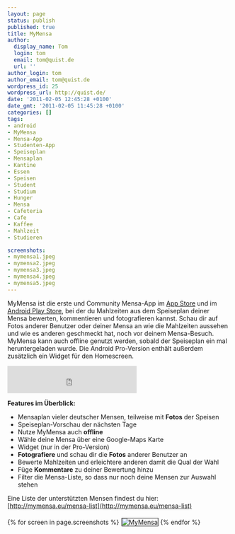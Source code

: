 ```yaml
---
layout: page
status: publish
published: true
title: MyMensa
author:
  display_name: Tom
  login: tom
  email: tom@quist.de
  url: ''
author_login: tom
author_email: tom@quist.de
wordpress_id: 25
wordpress_url: http://quist.de/
date: '2011-02-05 12:45:28 +0100'
date_gmt: '2011-02-05 11:45:28 +0100'
categories: []
tags:
- android
- MyMensa
- Mensa-App
- Studenten-App
- Speiseplan
- Mensaplan
- Kantine
- Essen
- Speisen
- Student
- Studium
- Hunger
- Mensa
- Cafeteria
- Cafe
- Kaffee
- Mahlzeit
- Studieren

screenshots:
- mymensa1.jpeg
- mymensa2.jpeg
- mymensa3.jpeg
- mymensa4.jpeg
- mymensa5.jpeg
---
```

MyMensa ist die erste und Community Mensa-App im [App Store](https://itunes.apple.com/de/app/mymensa-mensa-speiseplan/id498868290) und im [Android Play Store](https://play.google.com/store/apps/details?id=de.quist.app.mymensa), bei der du Mahlzeiten aus dem Speiseplan deiner Mensa bewerten, kommentieren und fotografieren kannst. Schau dir auf Fotos anderer Benutzer oder deiner Mensa an wie die Mahlzeiten aussehen und wie es anderen geschmeckt hat, noch vor deinem Mensa-Besuch. MyMensa kann auch offline genutzt werden, sobald der Speiseplan ein mal heruntergeladen wurde. Die Android Pro-Version enthält außerdem zusätzlich ein Widget für den Homescreen.  
<iframe src="http://www.facebook.com/plugins/likebox.php?href=http%3A%2F%2Fwww.facebook.com%2Fpages%2FMyMensa%2F119294151461718&amp;width=292&amp;colorscheme=light&amp;show_faces=false&amp;stream=false&amp;header=true&amp;height=62" scrolling="no" frameborder="0" style="border:none; overflow:hidden; width:292px; height:62px;" allowtransparency="true"></iframe>

**Features im Überblick:**

*   Mensaplan vieler deutscher Mensen, teilweise mit **Fotos** der Speisen
*   Speiseplan-Vorschau der nächsten Tage
*   Nutze MyMensa auch **offline**
*   Wähle deine Mensa über eine Google-Maps Karte
*   Widget (nur in der Pro-Version)
*   **Fotografiere** und schau dir die **Fotos** anderer Benutzer an
*   Bewerte Mahlzeiten und erleichtere anderen damit die Qual der Wahl
*   Füge **Kommentare** zu deiner Bewertung hinzu
*   Filter die Mensa-Liste, so dass nur noch deine Mensen zur Auswahl stehen

Eine Liste der unterstützten Mensen findest du hier: [http://mymensa.eu/mensa-list](http://mymensa.eu/mensa-list)

{% for screen in page.screenshots %}<img src="{{ screen | prepend: '/assets/' | prepend: site.baseurl | replace: '//', '/' }}" alt="MyMensa" style="display: inline-block; margin: 5px; border: 1px solid black;"/>{% endfor %}